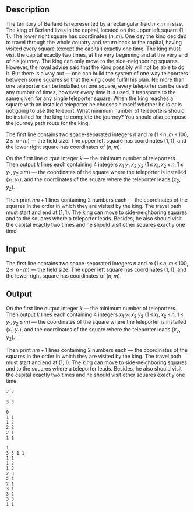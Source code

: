 ## Description

<div><p>The territory of Berland is represented by a rectangular field <span class="tex-span"><i>n</i> × <i>m</i></span> in size. The king of Berland lives in the capital, located on the upper left square <span class="tex-span">(1, 1)</span>. The lower right square has coordinates <span class="tex-span">(<i>n</i>, <i>m</i>)</span>. One day the king decided to travel through the whole country and return back to the capital, having visited every square (except the capital) exactly one time. The king must visit the capital exactly two times, at the very beginning and at the very end of his journey. The king can only move to the side-neighboring squares. However, the royal advise said that the King possibly will not be able to do it. But there is a way out — one can build the system of one way teleporters between some squares so that the king could fulfill his plan. No more than one teleporter can be installed on one square, every teleporter can be used any number of times, however every time it is used, it transports to the same given for any single teleporter square. When the king reaches a square with an installed teleporter he chooses himself whether he is or is not going to use the teleport. What minimum number of teleporters should be installed for the king to complete the journey? You should also compose the journey path route for the king.</p></div><div class="input-specification"><p>The first line contains two space-separated integers <span class="tex-span"><i>n</i></span> and <span class="tex-span"><i>m</i></span> (<span class="tex-span">1 ≤ <i>n</i>, <i>m</i> ≤ 100, 2 ≤ </span> <span class="tex-span"><i>n</i></span> <span class="tex-span">·</span> <span class="tex-span"><i>m</i></span>) — the field size. The upper left square has coordinates <span class="tex-span">(1, 1)</span>, and the lower right square has coordinates of <span class="tex-span">(<i>n</i>, <i>m</i>)</span>.</p></div><div class="output-specification"><p>On the first line output integer <span class="tex-span"><i>k</i></span> — the minimum number of teleporters. Then output <span class="tex-span"><i>k</i></span> lines each containing 4 integers <span class="tex-span"><i>x</i><sub class="lower-index">1</sub></span> <span class="tex-span"><i>y</i><sub class="lower-index">1</sub></span> <span class="tex-span"><i>x</i><sub class="lower-index">2</sub></span> <span class="tex-span"><i>y</i><sub class="lower-index">2</sub></span> (<span class="tex-span">1 ≤ <i>x</i><sub class="lower-index">1</sub>, <i>x</i><sub class="lower-index">2</sub> ≤ <i>n</i>, 1 ≤ <i>y</i><sub class="lower-index">1</sub>, <i>y</i><sub class="lower-index">2</sub> ≤ <i>m</i></span>) — the coordinates of the square where the teleporter is installed (<span class="tex-span"><i>x</i><sub class="lower-index">1</sub>, <i>y</i><sub class="lower-index">1</sub></span>), and the coordinates of the square where the teleporter leads (<span class="tex-span"><i>x</i><sub class="lower-index">2</sub>, <i>y</i><sub class="lower-index">2</sub></span>).</p><p>Then print <span class="tex-span"><i>nm</i> + 1</span> lines containing 2 numbers each — the coordinates of the squares in the order in which they are visited by the king. The travel path must start and end at <span class="tex-span">(1, 1)</span>. The king can move to side-neighboring squares and to the squares where a teleporter leads. Besides, he also should visit the capital exactly two times and he should visit other squares exactly one time.</p></div>

## Input

<p>The first line contains two space-separated integers <span class="tex-span"><i>n</i></span> and <span class="tex-span"><i>m</i></span> (<span class="tex-span">1 ≤ <i>n</i>, <i>m</i> ≤ 100, 2 ≤ </span> <span class="tex-span"><i>n</i></span> <span class="tex-span">·</span> <span class="tex-span"><i>m</i></span>) — the field size. The upper left square has coordinates <span class="tex-span">(1, 1)</span>, and the lower right square has coordinates of <span class="tex-span">(<i>n</i>, <i>m</i>)</span>.</p>

## Output

<p>On the first line output integer <span class="tex-span"><i>k</i></span> — the minimum number of teleporters. Then output <span class="tex-span"><i>k</i></span> lines each containing 4 integers <span class="tex-span"><i>x</i><sub class="lower-index">1</sub></span> <span class="tex-span"><i>y</i><sub class="lower-index">1</sub></span> <span class="tex-span"><i>x</i><sub class="lower-index">2</sub></span> <span class="tex-span"><i>y</i><sub class="lower-index">2</sub></span> (<span class="tex-span">1 ≤ <i>x</i><sub class="lower-index">1</sub>, <i>x</i><sub class="lower-index">2</sub> ≤ <i>n</i>, 1 ≤ <i>y</i><sub class="lower-index">1</sub>, <i>y</i><sub class="lower-index">2</sub> ≤ <i>m</i></span>) — the coordinates of the square where the teleporter is installed (<span class="tex-span"><i>x</i><sub class="lower-index">1</sub>, <i>y</i><sub class="lower-index">1</sub></span>), and the coordinates of the square where the teleporter leads (<span class="tex-span"><i>x</i><sub class="lower-index">2</sub>, <i>y</i><sub class="lower-index">2</sub></span>).</p><p>Then print <span class="tex-span"><i>nm</i> + 1</span> lines containing 2 numbers each — the coordinates of the squares in the order in which they are visited by the king. The travel path must start and end at <span class="tex-span">(1, 1)</span>. The king can move to side-neighboring squares and to the squares where a teleporter leads. Besides, he also should visit the capital exactly two times and he should visit other squares exactly one time.</p>





```input1
2 2

```




```input2
3 3

```




```output1
0
1 1
1 2
2 2
2 1
1 1

```




```output2
1
3 3 1 1
1 1
1 2
1 3
2 3
2 2
2 1
3 1
3 2
3 3
1 1

```


